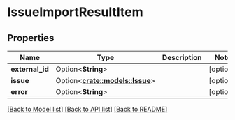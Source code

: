 # IssueImportResultItem

## Properties

Name | Type | Description | Notes
------------ | ------------- | ------------- | -------------
**external_id** | Option<**String**> |  | [optional]
**issue** | Option<[**crate::models::Issue**](Issue.md)> |  | [optional]
**error** | Option<**String**> |  | [optional]

[[Back to Model list]](../README.md#documentation-for-models) [[Back to API list]](../README.md#documentation-for-api-endpoints) [[Back to README]](../README.md)


